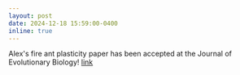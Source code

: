 ```yaml
---
layout: post
date: 2024-12-18 15:59:00-0400
inline: true
---
```


Alex's fire ant plasticity paper has been accepted at the Journal of Evolutionary Biology! [link](https://academic.oup.com/jeb/advance-article/doi/10.1093/jeb/voae159/7927855)